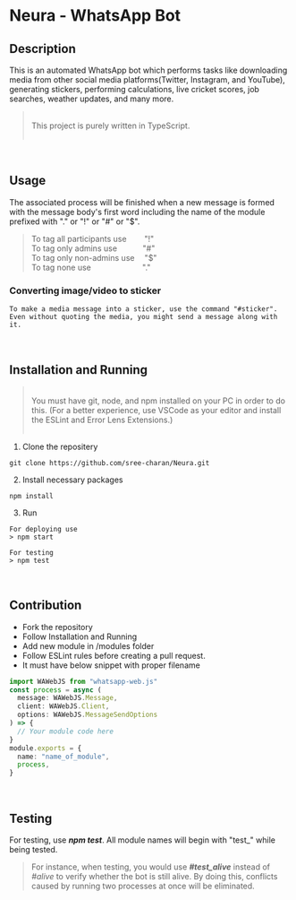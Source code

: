 # **Neura - WhatsApp Bot**

## Description

This is an automated WhatsApp bot which performs tasks like downloading media from other social media platforms(Twitter, Instagram, and YouTube), generating stickers, performing calculations, live cricket scores, job searches, weather updates, and many more.

> <br/>This project is purely written in TypeScript.
> <br/><br/>

<br/>

## Usage

The associated process will be finished when a new message is formed with the message body's first word including the name of the module prefixed with "." or "!" or "#" or "$".

> To tag all participants use &emsp;&emsp;"!"<br>
> To tag only admins use &emsp;&emsp;&emsp;"#"<br>
> To tag only non-admins use &emsp;"$"<br>
> To tag none use &emsp;&emsp;&emsp;&emsp;&emsp;&emsp; "."<br>

### Converting image/video to sticker

```
To make a media message into a sticker, use the command "#sticker". Even without quoting the media, you might send a message along with it.
```

<br/>

## Installation and Running

> \
> You must have git, node, and npm installed on your PC in order to do this. (For a better experience, use VSCode as your editor and install the ESLint and Error Lens Extensions.)<br/><br/>

1. Clone the repositery

```
git clone https://github.com/sree-charan/Neura.git
```

2. Install necessary packages

```
npm install
```

3. Run

```
For deploying use
> npm start

For testing
> npm test
```

<br/>

## Contribution

- Fork the repository
- Follow Installation and Running
- Add new module in /modules folder
- Follow ESLint rules before creating a pull request.
- It must have below snippet with proper filename

```ts
import WAWebJS from "whatsapp-web.js"
const process = async (
  message: WAWebJS.Message,
  client: WAWebJS.Client,
  options: WAWebJS.MessageSendOptions
) => {
  // Your module code here
}
module.exports = {
  name: "name_of_module",
  process,
}
```

<br/>

## Testing

For testing, use **_npm test_**. All module names will begin with "test\_" while being tested.

> For instance, when testing, you would use **_#test_alive_** instead of _#alive_ to verify whether the bot is still alive. By doing this, conflicts caused by running two processes at once will be eliminated.
